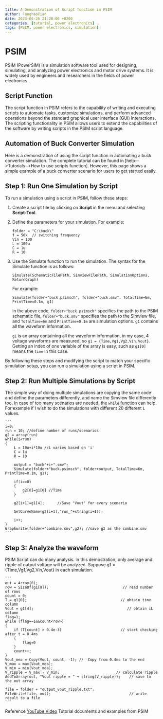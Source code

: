 ```yaml
---
title: A Demonstration of Script function in PSIM
author: FanghaoTian
date: 2023-06-26 21:20:00 +0200
categories: [tutorial, power electronics]
tags: [PSIM, power electronics, simulation]
---
```


# PSIM

PSIM (PowerSIM) is a simulation software tool used for designing, simulating, and analyzing power electronics and motor drive systems. It is widely used by engineers and researchers in the fields of power electronics.

## Script Function

The script function in PSIM refers to the capability of writing and executing scripts to automate tasks, customize simulations, and perform advanced operations beyond the standard graphical user interface (GUI) interactions. The scripting functionality in PSIM allows users to extend the capabilities of the software by writing scripts in the PSIM script language.

## Automation of Buck Converter Simulation

Here is a demonstration of using the script function in automating a buck converter simulation. The complete tutorial can be found in [help-->Tutorials-->How to use scripts function]. However, this page shows a simple example of a buck converter scenario for users to get started easily.

## Step 1: Run One Simulation by Script

To run a simulation using a script in PSIM, follow these steps:

1. Create a script file by clicking on **Script** in the menu and selecting **Script-Tool**.
2. Define the parameters for your simulation. For example:

    ```
    folder = "C:\buck\"
    f = 50k  // switching frequency
    Vin = 100
    L = 100u
    C = 1u
    R = 10
    ```

3. Use the Simulate function to run the simulation. The syntax for the Simulate function is as follows:

    ```
    Simulate(SchematicFilePath, SimviewFilePath, SimulationOptions, ReturnGraph)
    ```

    For example:

    ```
    Simulate(folder+"buck.psimsch", folder+"buck.smv", TotalTime=6m, PrintTime=0.1m, g1)
    ```

    In the above code, `folder+"buck.psimsch"` specifies the path to the PSIM schematic file, `folder+"buck.smv"` specifies the path to the Simview file, and `TotalTime=6m` and `PrintTime=0.1m` are simulation options. `g1` contains all the waveform information.

    `g1` is an array containing all the waveform information, in my case, 4 voltage waveforms are measured, so `g1 = {Time,Vg1,Vg2,Vin,Vout}`. Getting an index of one variable of the array is easy, such as `g1[0]` means the `time` in this case.

By following these steps and modifying the script to match your specific simulation setup, you can run a simulation using a script in PSIM.

## Step 2: Run Multiple Simulations by Script

The simple way of doing multiple simulations are copying the same code and define the parameters differently, and name the Simview file differently too. In case of too many scenarios are needed, the `while` function can help. For example if I wish to do the simulations with different 20 different `L` values.

    ```
    i=0;
    run = 10; //define number of runs/scenarios
    g2 = array(run)
    while(i<run)
    {
        L = 10u+i*10u //L varies based on 'i'
        C = 1u
        R = 10

        output = "buck"+i+".smv";
        Simulate(folder+"buck.psimsch", folder+output, TotalTime=6m, PrintTime=0.1m, g1);

        if(i==0)
        {
            g2[0]=g1[0] //Time
        }

        g2[i+1]=g1[4];      //Save "Vout" for every scenario

        SetCurveName(g2[i+1],"run_"+string(i+1));

        i++;
    }
    Graphwrite(folder+"combine.smv",g2); //save g2 as the combine.smv
    ```

## Step 3: Analyze the waveform

PSIM Script can do many analysis. In this demostration, only average and ripple of output voltage will be analyzed. Suppose g1 = {Time,Vg1,Vg2,Vin,Vout} in each simulation.

    ```
    out = Array(0);
    row = SizeOf(g1[0]);                                  // read number of rows
    count = 0;
	T = g1[0];                                           // obtain time column
    Vout = g1[4];                                           // obtain iL column
    flag=1;
    while (flag==1&&count<row>)
    {
        if (T[count] > 0.4e-3)                           // start checking after t = 0.4ms
		{
            flag=0
		}
        count++;
    }
    Vout_mea = Copy(Vout, count, -1); //  Copy from 0.4ms to the end
    V_max = max(Vout_mea);
    V_min = min(Vout_mea);
    V_ripple = V_max - V_min;                          // calculate ripple
    AddToArray(out, "Vout ripple = " + string(V_ripple));    // save to the out array

    file = folder + "output_vout_ripple.txt";
    FileWrite(file, out);                                    // write result to a file
    ```

Reference
[YouTube Video](https://www.youtube.com/watch?v=pwVVyRkuo50)
Tutorial documents and examples from PSIM

